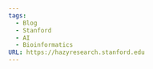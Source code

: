 ```yaml
---
tags:
  - Blog
  - Stanford
  - AI
  - Bioinformatics
URL: https://hazyresearch.stanford.edu
---
```

